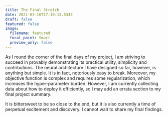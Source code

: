 ```yaml
---
title: The Final Stretch
date: 2021-03-16T17:10:13.534Z
draft: false
featured: false
image:
  filename: featured
  focal_point: Smart
  preview_only: false
---
```

As I round the corner of the final days of my project, I am striving to succeed in provably demonstrating its practical utility, simplicity and contributions. The neural architecture I have designed so far, however, is anything but simple. It is in fact, notoriously easy to break. Moreover, my objective function is complex and requires some regularization, which increases the hyper-parameter burden. However, I am currently collecting data about how to deploy it efficiently, so I may add an errata section to my final project summary. 

It is bittersweet to be so close to the end, but it is also currently a time of perpetual excitement and discovery. I cannot wait to share my final findings.